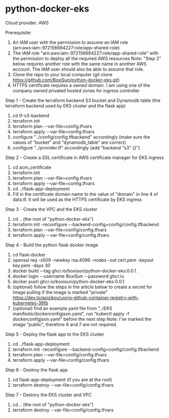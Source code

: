 # python-docker-eks

Cloud provider: AWS

Prerequisite:
1. An IAM user with the permission to assume an IAM role (arn:aws:iam::972156694227:role/app-shared-role)
2. The IAM role "arn:aws:iam::972156694227:role/app-shared-role" with the permission to deploy all the required AWS resources
Note: "Step 2" below requires another role with the same name in another AWS account. The IAM user should also be able to assume that role.
3. Clone the repo to your local computer (git clone https://github.com/BoxiSun/python-docker-eks.git)
4. HTTPS certificate requires a owned domain. I am using one of the company owned privated hosted zones for ingress controller 

Step 1 - Create the terraform backend S3 bucket and Dynamodb table (the terraform backend used by EKS cluster and the flask app)
1. cd tf-s3-backend
2. terraform init
3. terraform plan --var-file=config.tfvars
4. terraform apply --var-file=config.tfvars
5. configure "../config/config.tfbackend" accordingly (make sure the values of "bucket" and "dynamodb_table" are correct)
6. configure "../provider.tf" accordingly (add "backend "s3" {}")

Step 2 - Create a SSL certificate in AWS certificate manager for EKS ingress
1. cd acm_certificate
2. terraform init
3. terraform plan --var-file=config.tfvars
4. terraform apply --var-file=config.tfvars
5. cd ../flask-app-deployment
6. Fill in the certificate domain name to the value of "domain" in line 4 of data.tf. It will be used as the HTTPS certificate by EKS ingress

Step 3 - Create the VPC and the EKS cluster
1. cd .. (the root of "python-docker-eks")
2. terraform init -reconfigure --backend-config=config/config.tfbackend
3. terraform plan --var-file=config/config.tfvars
4. terraform apply --var-file=config/config.tfvars

Step 4 - Build the python flask docker image
1. cd flask-docker
2. openssl req -x509 -newkey rsa:4096 -nodes -out cert.pem -keyout key.pem -days 30
3. docker build --tag ghcr.io/boxisun/python-docker-eks:0.0.1 .
4. docker login --username BoxiSun --password <personal access token> ghcr.io
5. docker push ghcr.io/boxisun/python-docker-eks:0.0.1
6. (optional) follow the steps in the article below to create a secret for image pulling if the image is marked "private"
    https://dev.to/asizikov/using-github-container-registry-with-kubernetes-38fb
7. (optional) find an example yaml file from "../EKS manifests/dockerconfigjson.yaml", run "kubectl apply -f dockerconfigjson.yaml" before the next step
Note: I've marked the image "public", therefore 6 and 7 are not required.

Step 5 - Deploy the flask app to the EKS cluster
1. cd ../flask-app-deployment
2. terraform init -reconfigure --backend-config=config/config.tfbackend
3. terraform plan --var-file=config/config.tfvars
4. terraform apply --var-file=config/config.tfvars

Step 6 - Destroy the flask app
1. cd flask-app-deployment (if you are at the root)
2. terraform destroy --var-file=config/config.tfvars

Step 7 - Destory the EKS cluster and VPC
1. cd .. (the root of "python-docker-eks")
2. terraform destroy --var-file=config/config.tfvars